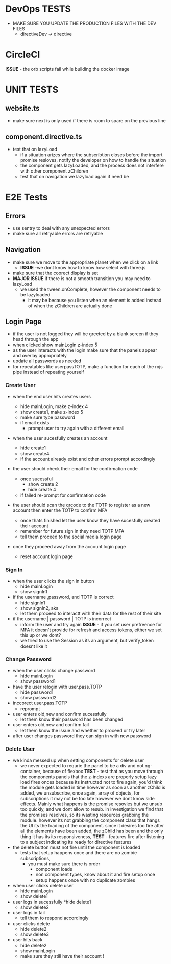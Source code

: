 # DevOps TESTS
* MAKE SURE YOU UPDATE THE PRODUCTION FILES WITH THE DEV FILES
    * directiveDev -> directive 

# CircleCI
__ISSUE__ - the orb scripts fail while building the docker image

# UNIT TESTS


## website.ts
* make sure next is only used if there is room to spare on the previous line

## component.directive.ts

* test that on lazyLoad
    * if a situation arizes where the subscribtion closes before the import promise resloves, notify the developer on how to handle the situation
    * the component gets lazyLoaded, and the process does not interfere with other component zChildren
    * test that on navigation we lazyload again if need be

# E2E Tests


## Errors
* use sentry to deal with any unexpected errors
* make sure all retryable errors are retryable

## Navigation

* make sure we move to the appropriate planet when we click on a link
    * __ISSUE__ -we dont know how to know how select with three.js
* make sure that the coorect display is set 
* __MAJOR ISSUE__ if there is not a smooth transition you may need to lazyLoad
    * we used the tween.onComplete, however the component needs to be lazyloaded
        * it may be because you listen when an element is added instead of when the zChildren are actually done
## Login Page
* if the user is not logged they will be greeted by a blank screen if they head through the app
* when clicked show mainLogin z-index 5
* as the user interacts with the login make sure that the panels appear and overlay appropriately
* update all passwords as needed
* for repeatables like userpassTOTP, make a function for each of the rxjs pipe instead of repeating yourself

### Create User
* when the end user hits creates users
    * hide mainLogin, make z-index 4
    * show create1, make z-index 5
    * make sure type password
    * if email exists
        * prompt user to try again with a different email
    
* when the user sucesfully creates an account
    * hide create1
    * show  create4
    * if the account already exist and other errors prompt accordingly
* the user should check their email for the confirmation code
    * once sucessful 
        * show create 2 
        * hide create 4
    * if failed re-prompt for confirmation code
* the user should scan the qrcode to the TOTP to register as a new account
then enter the TOTP to confirm MFA
    * once thats finished let the user know they have sucesfully created their account
    * remember for future sign in they need TOTP MFA
    * tell them proceed to the social media login page
* once they proceed away from the account login page 
    * reset account login page

    

### Sign In
* when the user clicks the sign in button
    * hide mainLogin
    * show  signIn1
* if the username ,password, and TOTP  is correct
    * hide signIn1
    * show signIn2, aka
    * let them proceed to interactt with their data for the rest of their site
* if the username | password | TOTP is incorrect
    * inform the user and try again
__ISSUE__ - if you set user prefreence for MFA it doesn't provide for refresh and access tokens, either we set this up or we dont?
    * we tried to use the Session as its an argument, but verify_token doesnt like it

### Change Password
*  when the user clicks change password
    * hide mainLogin
    * show  password1
* have the user relogin with user.pass.TOTP
    * hide password1
    * show password2
* inccorect user.pass.TOTP
    * reprompt
* user enters old,new and confirm sucessfully
    * let them know their password has been changed
* user enters old,new and confirm fail
    * let them know the issue and whether to proceed or try later
* after user changes password they can sign in with new password



### Delete User
* we kinda messed up when setting components for delete user
    * we never expected to requrie the panel to be a div and not ng-container, because of flexbox
        __TEST__ - test that as you move  through the components panels that the z-indexs are properly setup 
    lazy load fires onces because its instructed not to fire again, you'd think the module gets loaded in time however as soon as another zChild is added, we unsubscribe, once again, array of objects, for subscriptions it may not be  too late however we dont know side effects. Mainly what happens is the promise resovles but we unsub too quickly, and we dont allow to resub. in investigation we find that the promises resolves, so its wasting resources grabbing  the module. however its not grabbing the component class that hangs the UI its the loading of the component. since it desires too fire after all the elements have been added, the zChild has been and the only thing it has its its responsiveness, 
        __TEST__ - features fire after listening to a subject indicating its ready for directive features
* the delete button must not fire until the component is loaded
    * tests that setup happens once and there are no zombie subscriptions, 
        * you must make sure there is order
            * component loads
            * non component types, know about it and fire setup once
            * setup happens once with no duplicate zombies
* when user clicks delete user
    * hide mainLogin
    * show delete1
* user logs in sucessfully
    *hide delete1
    * show delete2
* user logs in fail
    * tell them to respond accordingly
* user clicks delete
    * hide delete2
    * show delete3
* user hits back
    * hide delete2 
    * show mainLogin
    * make sure they still have their account !
    
